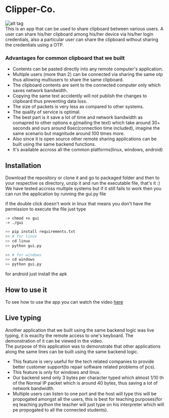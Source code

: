 
# Clipper-Co.
![alt tag](https://github.com/dharinparekh/Clipper-Co./blob/master/design/7[new].png) <br />
This is an app that can be used to share clipboard between various users. A user can share his/her clipboard among his/her device via his/her login credentials, also a particular user can share the clipboard without sharing the credentials using a OTP.  

### Advantages for common clipboard that we built
* Contents can be pasted directly into any remote computer's application.
* Multiple users (more than 2) can be connected via sharing the same otp thus allowing multiusers to share the same clipboard.
* The clipboard contents are sent to the connected computer only which saves network bandwidth.
* Copying the same text accidently will not publish the changes to clipboard thus preventing data loss.
* The size of packets is very less as compared to other systems.
* The quality of service is optimal.
* The best part is it save a lot of time and network bandwidth as comapred to other options e.g(mailing the text) which take around 30+ seconds and ours around 6sec(connection time included), imagine the same scenario but magnitude around 100 times more.
* Also since it is open source other remote sharing applications can be built using the same backend functions.
* It's available accross all the common platforms(linux, windows, android)


##  Installation
Download the repository or clone it and go to packaged folder and then to your respective os directory, unzip it and run the executable file, that's it :)  
We have tested accross multiple systems but if it still fails to work then you can run the application by running the gui.py file

if the double click doesn't work in linux that means you don't have the permission to execute the file just type
```
-> chmod +x gui
-> ./gui
```

```python
>> pip install requirements.txt
>> # for linux
>> cd linux
>> python gui.py

>> # for windows
>> cd windows
>> python gui.py
```  
for android just install the apk

## How to use it
To see how to use the app you can watch the video
[here](link/to/youtube/video)   

## Live typing
Another application that we built using the same backend logic was live typing, it is exaclty the remote access to one's keyboard. The demonstration of it can be viewed in the video.  
The purpose of this application was to demonstrate that other applications along the same lines can be built using the same backend logic.

* This feature is very useful for the tech related companies to provide better customer support(to repair software related problems of pcs).
* This feature is only for windows and linux.
* Our backend send only 3 bytes per character typed which almost 1/10 th of the Normal IP packet which is around 40 bytes, thus saving a lot of network bandwidth.
* Multiple users can listen to one port and the host will type this will be propogated amongst all the users, this is best for teaching purposes(for eq teaching python the teacher will just type on his interpreter which will pe propogated to all the connected students).
